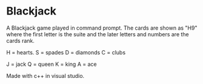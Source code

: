 # Blackjack
A Blackjack game played in command prompt. The cards are shown as "H9" where the first letter is the suite and the later letters and numbers are the cards rank.

H = hearts.
S = spades
D = diamonds
C = clubs

J = jack
Q = queen
K = king
A = ace

Made with c++ in visual studio. 

